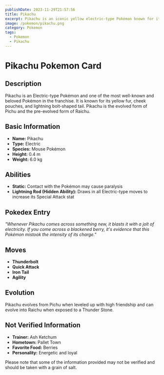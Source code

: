 ```yaml
---
publishDate: 2023-11-29T21:57:56
title: Pikachu
excerpt: Pikachu is an iconic yellow electric-type Pokémon known for its adorable appearance and powerful electric attacks.
image: /pokemon/pikachu.png
category: Pokemon
tags: 
  - Pokemon
  - Pikachu
---
```


# Pikachu Pokemon Card

## Description
Pikachu is an Electric-type Pokémon and one of the most well-known and beloved Pokémon in the franchise. It is known for its yellow fur, cheek pouches, and lightning bolt-shaped tail. Pikachu is the evolved form of Pichu and the pre-evolved form of Raichu.

## Basic Information
- **Name:** Pikachu
- **Type:** Electric
- **Species:** Mouse Pokémon
- **Height:** 0.4 m
- **Weight:** 6.0 kg

## Abilities
- **Static:** Contact with the Pokémon may cause paralysis
- **Lightning Rod (Hidden Ability):** Draws in all Electric-type moves to increase its Special Attack stat

## Pokedex Entry
*"Whenever Pikachu comes across something new, it blasts it with a jolt of electricity. If you come across a blackened berry, it's evidence that this Pokémon mistook the intensity of its charge."*

## Moves
- **Thunderbolt**
- **Quick Attack**
- **Iron Tail**
- **Agility**

## Evolution
Pikachu evolves from Pichu when leveled up with high friendship and can evolve into Raichu when exposed to a Thunder Stone.

## Not Verified Information
- **Trainer:** Ash Ketchum
- **Hometown:** Pallet Town
- **Favorite Food:** Berries
- **Personality:** Energetic and loyal

Please note that some of the information provided may not be verified and should be taken with a grain of salt.

